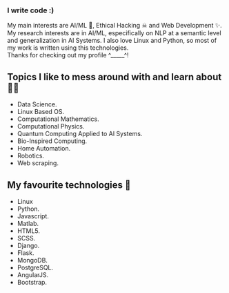 ### I write code :)<br>
My main interests are AI/ML 🤖, Ethical Hacking ☠ and Web Development ✨.
My research interests are in AI/ML, especifically on NLP at a semantic level and generalization in AI Systems. I also love Linux and Python, so most of my work is written using this technologies.
 <br>Thanks for checking out my profile ^_____^!

## Topics I like to mess around with and learn about 👨‍💻
- Data Science.
- Linux Based OS.
- Computational Mathematics.
- Computational Physics.
- Quantum Computing Applied to AI Systems.
- Bio-Inspired Computing.
- Home Automation.
- Robotics.
- Web scraping.

## My favourite technologies 👾
- Linux
- Python.
- Javascript.
- Matlab.
- HTML5.
- SCSS.
- Django.
- Flask.
- MongoDB.
- PostgreSQL.
- AngularJS.
- Bootstrap.

<!---
druiz35/druiz35 is a ✨ special ✨ repository because its `README.md` (this file) appears on your GitHub profile.
You can click the Preview link to take a look at your changes.
--->
